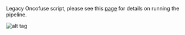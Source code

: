 
Legacy Oncofuse script, please see this [page](http://www.unav.es/genetica/oncofuse.html) for details on running the pipeline.

![alt tag](http://www.unav.es/genetica/logo.png)